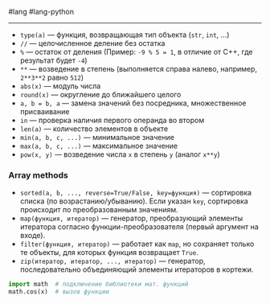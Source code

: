 #lang #lang-python

---
- `type(a)` — функция, возвращающая тип объекта (`str`, `int`, ...)
- `//` — целочисленное деление без остатка
- `%` — остаток от деления (Пример: `-9 % 5 = 1`, в отличие от C++, где результат будет `-4`)
- `**` — возведение в степень (выполняется справа налево, например, `2**3**2` равно `512`)
- `abs(x)` — модуль числа
- `round(x)` — округление до ближайшего целого
- `a, b = b, a` — замена значений без посредника, множественное присваивание
- `in` — проверка наличия первого операнда во втором
- `len(a)` — количество элементов в объекте
- `min(a, b, c, ...)` — минимальное значение
- `max(a, b, c, ...)` — максимальное значение
- `pow(x, y)` — возведение числа `x` в степень `y` (аналог `x**y`)

### Array methods
- `sorted(a, b, ..., reverse=True/False, key=функция)` — сортировка списка (по возрастанию/убыванию). Если указан `key`, сортировка происходит по преобразованным значениям.
- `map(функция, итератор)` — генератор, преобразующий элементы итератора согласно функции-преобразователя (первый аргумент на входе).
- `filter(функция, итератор)` — работает как `map`, но сохраняет только те объекты, для которых функция возвращает `True`.
- `zip(итератор, итератор, ..., итератор)` — генератор, последовательно объединяющий элементы итераторов в кортежи.

```python
import math  # подключение библиотеки мат. функций
math.cos(x)  # вызов функции
```